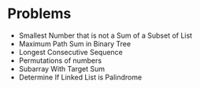 # Problems
- Smallest Number that is not a Sum of a Subset of List
- Maximum Path Sum in Binary Tree
- Longest Consecutive Sequence
- Permutations of numbers
- Subarray With Target Sum
- Determine If Linked List is Palindrome

